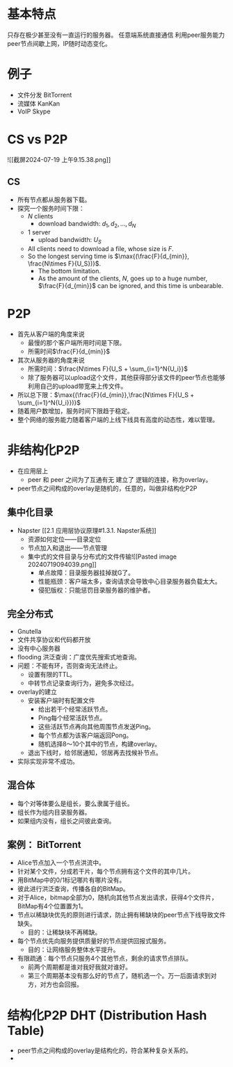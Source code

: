 # 基本特点
只存在极少甚至没有一直运行的服务器。
任意端系统直接通信
利用peer服务能力
peer节点间歇上网，IP随时动态变化。
# 例子
- 文件分发 BitTorrent
- 流媒体 KanKan
- VoIP Skype
# CS vs P2P
![[截屏2024-07-19 上午9.15.38.png]]
## CS
- 所有节点都从服务器下载。
- 探究一个服务时间下限：
	- $N$ clients
		- download bandwidth: ${d_1, d_2, ..., d_N}$
	- $1$ server
		- upload bandwidth: $U_S$
	- All clients need to download a file, whose size is $F$.
	- So the longest serving time is $\max{(\frac{F}{d_{min}}, \frac{N\times F}{U_S})}$.
		- The bottom limitation.
		- As the amount of the clients, $N$, goes up to a huge number, $\frac{F}{d_{min}}$ can be ignored, and this time is unbearable.
# P2P
- 首先从客户端的角度来说
	- 最慢的那个客户端所用时间是下限。
	- 所需时间$\frac{F}{d_{min}}$
- 其次从服务器的角度来说
	- 所需时间：$\frac{N\times F}{U_S + \sum_{i=1}^N{U_i}}$
	- 除了服务器可以upload这个文件，其他获得部分该文件的peer节点也能够利用自己的upload带宽来上传文件。
- 所以总下限：$\max{(\frac{F}{d_{min}},\frac{N\times F}{U_S + \sum_{i=1}^N{U_i}})}$
- 随着用户数增加，服务时间下限趋于稳定。
- 整个网络的服务能力随着客户端的上线下线具有高度的动态性，难以管理。
# 非结构化P2P
- 在应用层上
	- peer 和 peer 之间为了互通有无 建立了 逻辑的连接，称为overlay。
- peer节点之间构成的overlay是随机的，任意的，叫做非结构化P2P
## 集中化目录 
- Napster [[2.1 应用层协议原理#1.3.1. Napster系统]]
	- 资源如何定位——目录定位
	- 节点加入和退出——节点管理
	- 集中式的文件目录与分布式的文件传输![[Pasted image 20240719094039.png]]
		- 单点故障：目录服务器挂掉就G了。
		- 性能瓶颈：客户端太多，查询请求会导致中心目录服务器负载太大。
		- 侵犯版权：只能惩罚目录服务器的维护者。
## 完全分布式
- Gnutella
- 文件共享协议和代码都开放
- 没有中心服务器
- flooding 洪泛查询：广度优先搜索式地查询。
- 问题：不能有环，否则查询无法终止。
	- 设置有限的TTL。
	- 中转节点记录查询行为，避免多次经过。
- overlay的建立
	- 安装客户端时有配置文件
		- 给出若干个经常活跃节点。
		- Ping每个经常活跃节点。
		- 这些活跃节点再向其他周围节点发送Ping。
		- 每个节点都为该客户端返回Pong。
		- 随机选择8～10个其中的节点，构建overlay。
	- 退出下线时，给邻居通知，邻居再去找候补节点。
- 实际实现非常不成功。
## 混合体
- 每个对等体要么是组长，要么隶属于组长。
- 组长作为组内目录服务器。
- 如果组内没有，组长之间彼此查询。
## 案例： BitTorrent
- Alice节点加入一个节点洪流中。
- 针对某个文件，分成若干片，每个节点拥有这个文件的其中几片。
- 用BitMap中的0/1标记哪片有哪片没有。
- 彼此进行洪泛查询，传播各自的BitMap。
- 对于Alice，bitmap全部为0，随机向其他节点发出请求，获得4个文件片，BitMap有4个位置置为1。
- 节点以稀缺块优先的原则进行请求，防止拥有稀缺块的peer节点下线导致文件缺失。
	- 目的：让稀缺块不再稀缺。
- 每个节点优先向服务提供质量好的节点提供回报式服务。
	- 目的：让网络服务整体水平提升。
- 有限疏通：每个节点只服务4个其他节点，剩余的请求节点排队。
	- 前两个周期都是谁对我好我就对谁好。
	- 第三个周期基本没有那么好的节点了，随机选一个。万一后面请求到对方，对方也会回报。
# 结构化P2P  DHT (Distribution Hash Table)
- peer节点之间构成的overlay是结构化的，符合某种复杂关系的。
- 